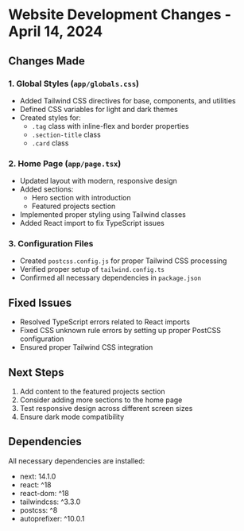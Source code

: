 # Website Development Changes - April 14, 2024

## Changes Made

### 1. Global Styles (`app/globals.css`)
- Added Tailwind CSS directives for base, components, and utilities
- Defined CSS variables for light and dark themes
- Created styles for:
  - `.tag` class with inline-flex and border properties
  - `.section-title` class
  - `.card` class

### 2. Home Page (`app/page.tsx`)
- Updated layout with modern, responsive design
- Added sections:
  - Hero section with introduction
  - Featured projects section
- Implemented proper styling using Tailwind classes
- Added React import to fix TypeScript issues

### 3. Configuration Files
- Created `postcss.config.js` for proper Tailwind CSS processing
- Verified proper setup of `tailwind.config.ts`
- Confirmed all necessary dependencies in `package.json`

## Fixed Issues
- Resolved TypeScript errors related to React imports
- Fixed CSS unknown rule errors by setting up proper PostCSS configuration
- Ensured proper Tailwind CSS integration

## Next Steps
1. Add content to the featured projects section
2. Consider adding more sections to the home page
3. Test responsive design across different screen sizes
4. Ensure dark mode compatibility

## Dependencies
All necessary dependencies are installed:
- next: 14.1.0
- react: ^18
- react-dom: ^18
- tailwindcss: ^3.3.0
- postcss: ^8
- autoprefixer: ^10.0.1 